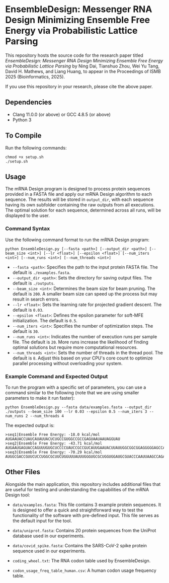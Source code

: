 # EnsembleDesign: Messenger RNA Design Minimizing Ensemble Free Energy via Probabilistic Lattice Parsing
This repository  hosts the source code for the research paper titled *EnsembleDesign: Messenger RNA Design Minimizing Ensemble Free Energy via Probabilistic Lattice Parsing* by Ning Dai, Tianshuo Zhou, Wei Yu Tang, David H. Mathews, and Liang Huang, to appear in the Proceedings of ISMB 2025 (Bioinformatics, 2025).

If you use this repository in your research, please cite the above paper.


## Dependencies
- Clang 11.0.0 (or above) or GCC 4.8.5 (or above)
- Python 3

## To Compile
Run the following commands:

```
chmod +x setup.sh
./setup.sh
```

## Usage

The mRNA Design program is designed to process protein sequences provided in a FASTA file and apply our mRNA Design algorithm to each sequence. The results will be stored in `output_dir`, with each sequence having its own subfolder containing the raw outputs from all executions. The optimal solution for each sequence, determined across all runs, will be displayed to the user.

### Command Syntax

Use the following command format to run the mRNA Design program:

```
python EnsembleDesign.py [--fasta <path>] [--output_dir <path>] [--beam_size <int>] [--lr <float>] [--epsilon <float>] [--num_iters <int>] [--num_runs <int>] [--num_threads <int>]
```

- `--fasta <path>`: Specifies the path to the input protein FASTA file. The default is `./examples.fasta`.
- `--output_dir <path>`: Sets the directory for saving output files. The default is `./outputs`.
- `--beam_size <int>`: Determines the beam size for beam pruning. The default is `200`. A smaller beam size can speed up the process but may result in search errors.
- `--lr <float>`: Sets the learning rate for projected gradient descent. The default is `0.03`.
- `--epsilon <float>`: Defines the epsilon parameter for soft-MFE initialization. The default is `0.5`.
- `--num_iters <int>`: Specifies the number of optimization steps. The default is `30`.
- `--num_runs <int>`: Indicates the number of execution runs per sample file. The default is `20`. More runs increase the likelihood of finding optimal solutions but require more computational resources.
- `--num_threads <int>`: Sets the number of threads in the thread pool. The default is `8`. Adjust this based on your CPU's core count to optimize parallel processing without overloading your system.

### Example Command and Expected Output

To run the program with a specific set of parameters, you can use a command similar to the following (note that we are using smaller parameters to make it run faster):

```
python EnsembleDesign.py --fasta data/examples.fasta --output_dir ./outputs --beam_size 100 --lr 0.03 --epsilon 0.5 --num_iters 3 --num_runs 2 --num_threads 4
```

The expected output is:

```
>seq1|Ensemble Free Energy: -18.0 kcal/mol
AUGAAUACCUAUCAUAUUACUCUGCCGUGGCCGCCGAGUAAUAAUAGGUAU
>seq2|Ensemble Free Energy: -43.71 kcal/mol
AUGAAUGAGUACCAGUUUGUGCUCCCCUAUCCGCCGUCAUUGAAUACUUAUUGGCGGCGGAGGGGGAGCCAGUACUACAUU
>seq3|Ensemble Free Energy: -70.29 kcal/mol
AUGGCGACCGUUCUCCUGGCGCUUCUGGUUUAUUUGGGUGCGCUGGUGGAUGCGUACCCAAUUAAGCCAGAAGCGCCAGGAGAGGACGCCUUCUUAGGG
```

## Other Files

Alongside the main application, this repository includes additional files that are useful for testing and understanding the capabilities of the mRNA Design tool:

- `data/examples.fasta`: This file contains 3 example protein sequences. It is designed to offer a quick and straightforward way to test the functionality of the software with pre-defined input. This file serves as the default input for the tool.

- `data/uniprot.fasta`: Contains 20 protein sequences from the UniProt database used in our experiments.

- `data/covid_spike.fasta`: Contains the SARS-CoV-2 spike protein sequence used in our experiments.

- `coding_wheel.txt`: The RNA codon table used by EnsembleDesign.

- `codon_usage_freq_table_human.csv`: A human codon usage frequency table.
